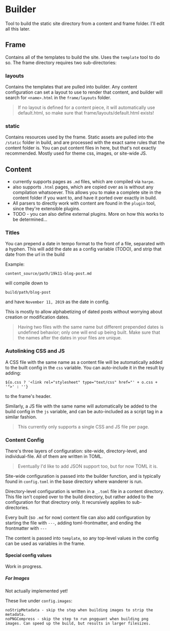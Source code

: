 # Builder

Tool to build the static site directory from a content and frame folder. I'll edit all this later.

## Frame

Contains all of the templates to build the site. Uses the `template` tool to do so. The frame directory requires two sub-directories:

### layouts

Contains the templates that are pulled into builder. Any content configuration can set a layout to use to render that content, and builder will search for `<name>.html` in the `frame/layouts` folder.

> If no layout is defined for a content piece, it will automatically use default.html, so make sure that frame/layouts/default.html exists!

### static

Contains resources used by the frame. Static assets are pulled into the `/static` folder in build, and are processed with the exact same rules that the content folder is. You can put content files in here, but that's not exactly recommended. Mostly used for theme css, images, or site-wide JS.

## Content

* currently supports pages as `.md` files, which are compiled via `harpe`.
* also supports `.html` pages, which are copied over as is without any compilation whatsoever. This allows you to make a complete site in the content folder if you want to, and have it ported over exactly in build.
* All parsers to directly work with content are found in the `plugin` tool, since they're extensible plugins.
* TODO - you can also define external plugins. More on how this works to be determined...

### Titles

You can prepend a date in tempo format to the front of a file, separated with a hyphen. This will add the date as a config variable (TODO), and strip that date from the url in the build

Example:

```
content_source/path/19k11-blog-post.md
```

will compile down to

```
build/path/blog-post
```

and have `November 11, 2019` as the date in config.

This is mostly to allow alphabetizing of dated posts without worrying about creation or modification dates.

> Having two files with the same name but different prepended dates is undefined behavior; only one will end up being built. Make sure that the names after the dates in your files are unique.

### Autolinking CSS and JS

A CSS file with the same name as a content file will be automatically added to the built config in the `css` variable. You can auto-include it in the result by adding:

```
${o.css ? '<link rel="stylesheet" type="text/css" href="' + o.css + '">' : ''}
```

to the frame's header.

Similarly, a JS file with the same name will automatically be added to the build config in the `js` variable, and can be auto-included as a script tag in a similar fashion.

> This currently only supports a single CSS and JS file per page.

### Content Config

There's three layers of configuration: site-wide, directory-level, and individual-file. All of them are written in TOML.

> Eventually I'd like to add JSON support too, but for now TOML it is.

Site-wide configuration is passed into the builder function, and is typically found in `config.toml` in the base directory where wanderer is run.

Directory-level configuration is written in a `_.toml` file in a content directory. This file isn't copied over to the build directory, but rather added to the configuration for that directory only. It recursively applies to sub-directories.

Every built (so `.md` for now) content file can also add configuration by starting the file with `---`, adding toml-frontmatter, and ending the frontmatter with `---`

The content is passed into `template`, so any top-level values in the config can be used as variables in the frame.

#### Special config values

Work in progress.

##### For Images

Not actually implemented yet!

These live under `config.images`:
```
noStripMetadata - skip the step when building images to strip the metadata.
noPNGCompress - skip the step to run pngquant when building png images. Can speed up the build, but results in larger filesizes.
```